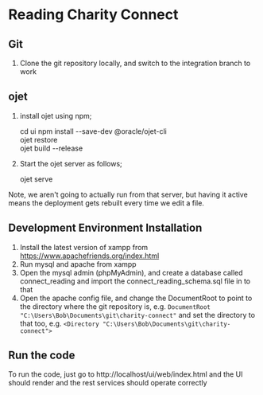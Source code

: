 
# Reading Charity Connect

## Git
1. Clone the git repository locally, and switch to the integration branch to work

## ojet
1. install ojet using npm;

    cd ui
    npm install --save-dev @oracle/ojet-cli  
    ojet restore  
    ojet build  --release

2. Start the ojet server as follows;

    ojet serve

Note, we aren't going to actually run from that server, but having it active means the deployment gets rebuilt every time we edit a file.

## Development Environment Installation

1. Install the latest version of xampp from https://www.apachefriends.org/index.html
2. Run mysql and apache from xampp
3. Open the mysql admin (phpMyAdmin), and create a database called connect_reading and import the connect_reading_schema.sql file in to that
4.  Open the apache config file, and change the DocumentRoot to point to the directory where the git repository is, e.g. ``DocumentRoot "C:\Users\Bob\Documents\git\charity-connect"`` and set the directory to that too, e.g. ``<Directory "C:\Users\Bob\Documents\git\charity-connect">``
 
## Run the code
To run the code, just go to http://localhost/ui/web/index.html and the UI should render and the rest services should operate correctly
